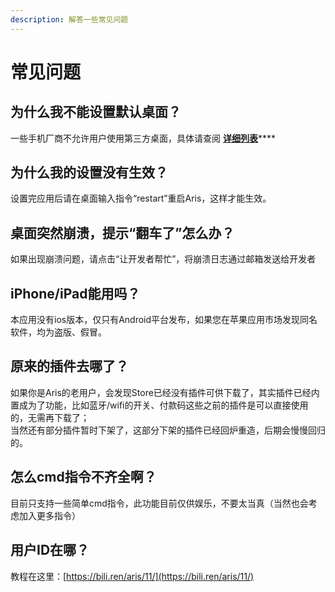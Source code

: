 ```yaml
---
description: 解答一些常见问题
---
```


# 常见问题

## 为什么我不能设置默认桌面？

一些手机厂商不允许用户使用第三方桌面，具体请查阅 [**详细列表**](https://support.qq.com/products/46920/faqs/43340)\*\*\*\*

## 为什么我的设置没有生效？

设置完应用后请在桌面输入指令“restart”重启Aris，这样才能生效。

## 桌面突然崩溃，提示“翻车了”怎么办？

如果出现崩溃问题，请点击“让开发者帮忙”，将崩溃日志通过邮箱发送给开发者

## iPhone/iPad能用吗？

本应用没有ios版本，仅只有Android平台发布，如果您在苹果应用市场发现同名软件，均为盗版、假冒。

## 原来的插件去哪了？

如果你是Aris的老用户，会发现Store已经没有插件可供下载了，其实插件已经内置成为了功能，比如蓝牙/wifi的开关、付款码这些之前的插件是可以直接使用的，无需再下载了；  
当然还有部分插件暂时下架了，这部分下架的插件已经回炉重造，后期会慢慢回归的。

## 怎么cmd指令不齐全啊？

目前只支持一些简单cmd指令，此功能目前仅供娱乐，不要太当真（当然也会考虑加入更多指令）

## 用户ID在哪？

教程在这里：[https://bili.ren/aris/11/](https://bili.ren/aris/11/)

